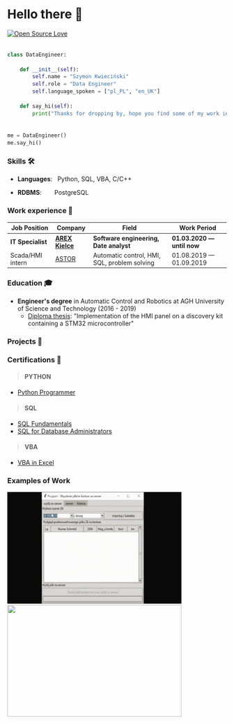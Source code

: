 # Hello there 👋

[![Open Source Love](https://badges.frapsoft.com/os/v1/open-source.svg?v=102)](https://github.com/ellerbrock/open-source-badge/)


```python

class DataEngineer:

    def __init__(self):
        self.name = "Szymon Kwieciński"
        self.role = "Data Engineer"
        self.language_spoken = ["pl_PL", "en_UK"]

    def say_hi(self):
        print("Thanks for dropping by, hope you find some of my work interesting.")


me = DataEngineer()
me.say_hi()
```

### Skills 🛠️
- **Languages**:  &nbsp;       Python, SQL, VBA, C/C++
<!-- - **DS/ML/DL**: &nbsp;   Pandas -->
- **RDBMS**:   &nbsp;    PostgreSQL


### Work experience 👔
| Job Position          | Company        | Field                           | Work Period                |
| --------------------- | -------------- | ------------------------------- | -------------------------- |
| **IT Specialist**         | **[AREX Kielce](https://arex-sruby.pl/o-firmie/)**    | **Software engineering, Date analyst**        | **01.03.2020 — until now**    |
| Scada/HMI intern      | [ASTOR](https://www.astor.com.pl/o-nas/o-nas/kim-jestesmy.html)          | Automatic control, HMI, SQL, problem solving        | 01.08.2019 — 01.09.2019    |



### Education 🎓
- **Engineer's degree** in Automatic Control and Robotics at AGH University of Science and Technology (2016 - 2019)
  - [Diploma thesis](https://github.com/SzymonKwiecinski/Implementation-of-the-HMI-panel-on-a-discovery-kit-containing-a-STM32-microcontroller.git): "Implementation of the HMI panel on a discovery kit containing a
STM32 microcontroller"


### Projects 🐾
<!-- - [Text Classification Baseline](https://github.com/dayyass/text-classification-baseline) - pipeline for building text classification TF-IDF + LogReg baselines -->
<!-- - [PyTorch NER](https://github.com/dayyass/pytorch_ner) - pipeline for training NER models using PyTorch-->

### Certifications 📜
>#### PYTHON
* [Python Programmer](https://www.datacamp.com/statement-of-accomplishment/track/51bf72906c9f25e72b16b2bbfdf0b177d00d31ae)
>#### SQL
* [SQL Fundamentals](https://www.datacamp.com/statement-of-accomplishment/track/55c117fcd5704f42d03942b7d0109beca5348a43)  
* [SQL for Database Administrators](https://www.datacamp.com/statement-of-accomplishment/track/8e2fd6411a84cd00bb99d45fa81bb6f14f2ec1f1)
>#### VBA
* [VBA in Excel](https://drive.google.com/file/d/15jlhFydi9OGU_vjA1Q7dO8-Mlujy_oUL/view?usp=sharing)

### Examples of Work
<img src="https://github.com/SzymonKwiecinski/SzymonKwiecinski/blob/main/gif_kanban.gif" width="400" height="256" ><img src="https://github.com/SzymonKwiecinski/SzymonKwiecinski/blob/main/inzynierka.gif" width="400" height="256" >

<!--  height="40" -->




